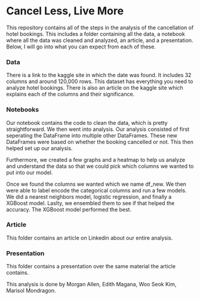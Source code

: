 # Cancel Less, Live More

This repository contains all of the steps in the analysis of the cancellation of hotel bookings.
This includes a folder containing all the data, a notebook where all the data was cleaned and analyzed, an article, and a presentation. Below, I will go into what you can expect from each of these.

### Data

There is a link to the kaggle site in which the date was found. It includes 32 columns and around 120,000 rows. This dataset has everything you need to analyze hotel bookings. There is also an article on the kaggle site which explains each of the columns and their significance.

### Notebooks

Our notebook contains the code to clean the data, which is pretty straightforward. We then went into analysis. Our analysis consisted of first seperating the DataFrame into multiple other DataFrames. These new DataFrames were based on whether the booking cancelled or not. This then helped set up our analysis.

Furthermore, we created a few graphs and a heatmap to help us analyze and understand the data so that we could pick which columns we wanted to put into our model.

Once we found the columns we wanted which we name df_new. We then were able to label encode the categorical columns and run a few models. We did a nearest neighbors model, logistic regression, and finally a XGBoost model. Laslty, we ensembled them to see if that helped the accuracy. The XGBoost model performed the best.

### Article

This folder contains an article on Linkedin about our entire analysis.

### Presentation

This folder contains a presentation over the same material the article contains. 

This analysis is done by Morgan Allen, Edith Magana, Woo Seok Kim, Marisol Mondragon.
